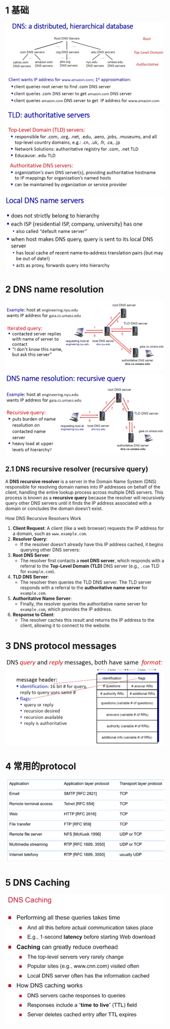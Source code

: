 # 1 基础

![](image/Pasted%20image%2020241030084331.png)


![](image/Pasted%20image%2020241030084424.png)


![](image/Pasted%20image%2020241030084507.png)

# 2 DNS name resolution

![](image/Pasted%20image%2020241030084557.png)

![](image/Pasted%20image%2020241030084622.png)


## 2.1 **DNS recursive resolver**  (**recursive query**)

A **DNS recursive resolver** is a server in the Domain Name System (DNS) responsible for resolving domain names into IP addresses on behalf of the client, handling the entire lookup process across multiple DNS servers. This process is known as a **recursive query** because the resolver will recursively query other DNS servers until it finds the IP address associated with a domain or concludes the domain doesn’t exist.

How DNS Recursive Resolvers Work
1. **Client Request**: A client (like a web browser) requests the IP address for a domain, such as `www.example.com`.
2. **Resolver Query**:
    - If the resolver doesn't already have this IP address cached, it begins querying other DNS servers:
3. **Root DNS Server**:
    - The resolver first contacts a **root DNS server**, which responds with a referral to the **Top-Level Domain (TLD)** DNS server (e.g., `.com` TLD for `example.com`).
4. **TLD DNS Server**:
    - The resolver then queries the TLD DNS server. The TLD server responds with a referral to the **authoritative name server** for `example.com`.
5. **Authoritative Name Server**:
    - Finally, the resolver queries the authoritative name server for `example.com`, which provides the IP address.
6. **Response to Client**:
    - The resolver caches this result and returns the IP address to the client, allowing it to connect to the website.


# 3 DNS protocol messages


![](image/Pasted%20image%2020241030084950.png)




# 4 常用的protocol 


![](image/Pasted%20image%2020241031221026.png)


# 5 DNS  Caching 



![](image/Pasted%20image%2020241031221423.png)





